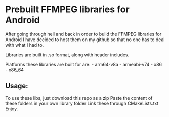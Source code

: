 # Prebuilt FFMPEG libraries for Android

  After going through hell and back in order to build the FFMPEG libraries for Android
  I have decided to host them on my github so that no one has to deal with what I had to.
  
  Libraries are built in .so format, along with header includes. 
  
  Platforms these libraries are built for are: 
    - arm64-v8a
    - armeabi-v74
    - x86
    - x86_64
   
## Usage:
  To use these libs, just download this repo as a zip
  Paste the content of these folders in your own library folder
  Link these through CMakeLists.txt
  Enjoy.
  
